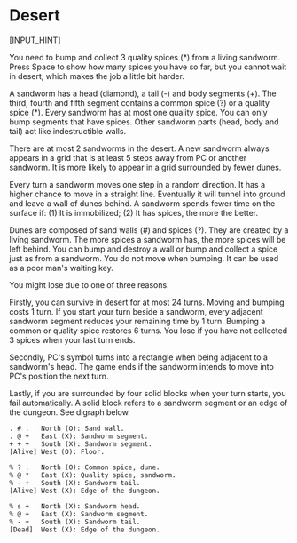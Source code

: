 # Desert

[INPUT_HINT]

You need to bump and collect 3 quality spices (*) from a living sandworm. Press Space to show how many spices you have so far, but you cannot wait in desert, which makes the job a little bit harder.

A sandworm has a head (diamond), a tail (-) and body segments (+). The third, fourth and fifth segment contains a common spice (?) or a quality spice (*). Every sandworm has at most one quality spice. You can only bump segments that have spices. Other sandworm parts (head, body and tail) act like indestructible walls.

There are at most 2 sandworms in the desert. A new sandworm always appears in a grid that is at least 5 steps away from PC or another sandworm. It is more likely to appear in a grid surrounded by fewer dunes.

Every turn a sandworm moves one step in a random direction. It has a higher chance to move in a straight line. Eventually it will tunnel into ground and leave a wall of dunes behind. A sandworm spends fewer time on the surface if: (1) It is immobilized; (2) It has spices, the more the better.

Dunes are composed of sand walls (#) and spices (?). They are created by a living sandworm. The more spices a sandworm has, the more spices will be left behind. You can bump and destroy a wall or bump and collect a spice just as from a sandworm. You do not move when bumping. It can be used as a poor man's waiting key.

You might lose due to one of three reasons.

Firstly, you can survive in desert for at most 24 turns. Moving and bumping costs 1 turn. If you start your turn beside a sandworm, every adjacent sandworm segment reduces your remaining time by 1 turn. Bumping a common or quality spice restores 6 turns. You lose if you have not collected 3 spices when your last turn ends.

Secondly, PC's symbol turns into a rectangle when being adjacent to a sandworm's head. The game ends if the sandworm intends to move into PC's position the next turn.

Lastly, if you are surrounded by four solid blocks when your turn starts, you fail automatically. A solid block refers to a sandworm segment or an edge of the dungeon. See digraph below.

    . # .   North (O): Sand wall.
    . @ +   East (X): Sandworm segment.
    + + +   South (X): Sandworm segment.
    [Alive] West (O): Floor.

    % ? .   North (O): Common spice, dune.
    % @ *   East (X): Quality spice, sandworm.
    % - +   South (X): Sandworm tail.
    [Alive] West (X): Edge of the dungeon.

    % s +   North (X): Sandworm head.
    % @ +   East (X): Sandworm segment.
    % - +   South (X): Sandworm tail.
    [Dead]  West (X): Edge of the dungeon.

